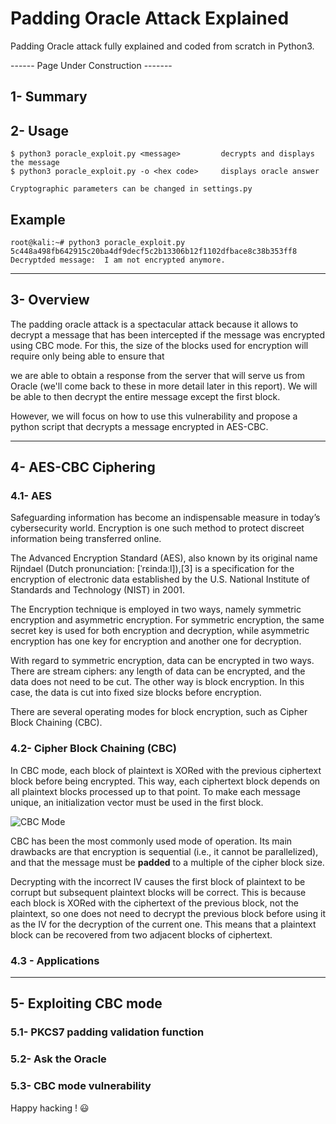 # Padding Oracle Attack Explained
Padding Oracle attack fully explained and coded from scratch in Python3.

------ Page Under Construction -------

## 1- Summary

## 2- Usage

~~~
$ python3 poracle_exploit.py <message>         decrypts and displays the message
$ python3 poracle_exploit.py -o <hex code>     displays oracle answer

Cryptographic parameters can be changed in settings.py
~~~

## Example

~~~
root@kali:~# python3 poracle_exploit.py 5c448a498fb642915c20ba4df9decf5c2b13306b12f1102dfbace8c38b353ff8
Decryptded message:  I am not encrypted anymore.
~~~



* * * 
## 3- Overview

The padding oracle attack is a spectacular attack because it allows to decrypt a message that has been intercepted if the message was encrypted using CBC mode. 
For this, the size of the blocks used for encryption will require only being able to ensure that 

we are able to obtain a response from the server that will serve us from Oracle (we'll come back to these in more detail later in this report). We will be able to
then decrypt the entire message except the first block.   

However, we will focus on how to use this vulnerability and propose a
python script that decrypts a message encrypted in AES-CBC.

* * *
## 4- AES-CBC Ciphering
### 4.1- AES
Safeguarding information has become an indispensable measure in today’s cybersecurity world. Encryption is one such method to protect discreet information being transferred online.

The Advanced Encryption Standard (AES), also known by its original name Rijndael (Dutch pronunciation: [ˈrɛindaːl]),[3] is a specification for the encryption of electronic data established by the U.S. National Institute of Standards and Technology (NIST) in 2001.

The Encryption technique is employed in two ways, namely symmetric encryption and asymmetric encryption. For symmetric encryption, the same secret key is used for both encryption and decryption, while asymmetric encryption has one key for encryption and another one for decryption.

With regard to symmetric encryption, data can be encrypted in two ways. There are stream ciphers: any length of data can be encrypted, and the data does not need to be cut. The other way is block encryption. In this case, the data is cut into fixed size blocks before encryption.

There are several operating modes for block encryption, such as Cipher Block Chaining (CBC).

### 4.2- Cipher Block Chaining (CBC)
In CBC mode, each block of plaintext is XORed with the previous ciphertext block before being encrypted. This way, each ciphertext block depends on all plaintext blocks processed up to that point. To make each message unique, an initialization vector must be used in the first block. 

![CBC Mode](https://github.com/flast101/padding-oracle-attack-explained/blob/master/images/cbc.png)

CBC has been the most commonly used mode of operation. Its main drawbacks are that encryption is sequential (i.e., it cannot be parallelized), and that the message must be **padded** to a multiple of the cipher block size.

Decrypting with the incorrect IV causes the first block of plaintext to be corrupt but subsequent plaintext blocks will be correct. This is because each block is XORed with the ciphertext of the previous block, not the plaintext, so one does not need to decrypt the previous block before using it as the IV for the decryption of the current one. This means that a plaintext block can be recovered from two adjacent blocks of ciphertext. 

### 4.3 - Applications


* * *
## 5- Exploiting CBC mode
### 5.1- PKCS7 padding validation function



### 5.2- Ask the Oracle



### 5.3- CBC mode vulnerability




Happy hacking !   :smiley:

